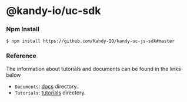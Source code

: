 @kandy-io/uc-sdk
========

### Npm Install

`$ npm install https://github.com/Kandy-IO/kandy-uc-js-sdk#master`

### Reference

The information about tutorials and documents can be found in the links below

* `Documents`: [docs](https://github.com/Kandy-IO/kandy-uc-js-sdk/tree/master/docs) directory.
* `Tutorials`:  [tutorials](https://github.com/Kandy-IO/kandy-uc-js-sdk/tree/master/tutorials) directory.




